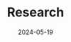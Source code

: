 ---
title: 'Research'
date: 2024-05-19
type: landing

design:
  # Section spacing
  spacing: '5rem'

# Page sections
sections:
  - block: collection
    content:
      title: Research Projects
      text: ''
      filters:
        folders:
          - papers
    design:
      view: compact
      fill_image: false
      columns: 1
---